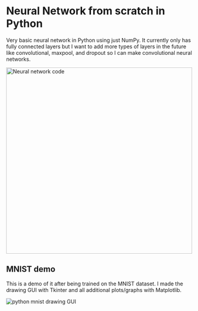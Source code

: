 # Neural Network from scratch in Python

<p>Very basic neural network in Python using just NumPy. It currently only has fully connected layers but I want to add more types of layers in the future like convolutional, maxpool, and dropout so I can make convolutional neural networks.</p>
<img alt="Neural network code" src="https://github.com/michael-lesirge/neural-network/assets/100492377/99b8627a-3d5f-4632-9dce-04a1f559ac7e" width = 500>

## MNIST demo
<p>This is a demo of it after being trained on the MNIST dataset. I made the drawing GUI with Tkinter and all additional plots/graphs with Matplotlib.</p>
<img alt="python mnist drawing GUI" src="https://github.com/michael-lesirge/neural-network/assets/100492377/27856ede-a556-4ee0-bbe1-7aba370cb57e">
